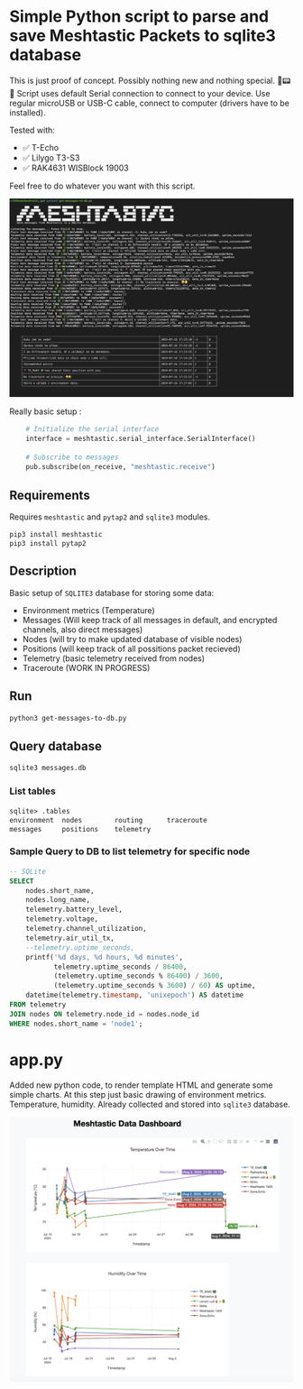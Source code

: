 # Simple Python script to parse and save Meshtastic Packets to sqlite3 database

This is just proof of concept. 
Possibly nothing new and nothing special. 🗼📟📡
Script uses default Serial connection to connect to your device. 
Use regular microUSB or USB-C cable, connect to computer (drivers have to be installed). 

Tested with: 

- ✅ T-Echo
- ✅ Lilygo T3-S3
- ✅ RAK4631 WISBlock 19003

Feel free to do whatever you want with this script. 

![](./images/screenshot.png)

Really basic setup :
```python
    # Initialize the serial interface
    interface = meshtastic.serial_interface.SerialInterface()

    # Subscribe to messages
    pub.subscribe(on_receive, "meshtastic.receive")
```

## Requirements

Requires `meshtastic` and `pytap2` and `sqlite3` modules.

```shell
pip3 install meshtastic
pip3 install pytap2
```

## Description

Basic setup of `SQLITE3` database for storing some data:

- Environment metrics (Temperature)
- Messages (Will keep track of all messages in default, and encrypted channels, also direct messages)
- Nodes (will try to make updated database of visible nodes)
- Positions (will keep track of all possitions packet recieved)
- Telemetry (basic telemetry received from nodes)
- Traceroute (WORK IN PROGRESS)

## Run 

```bash
python3 get-messages-to-db.py
```


## Query database

```bash
sqlite3 messages.db
```

### List tables

```shell
sqlite> .tables
environment  nodes        routing      traceroute 
messages     positions    telemetry 
```

### Sample Query to DB to list telemetry for specific node
```sql
-- SQLite
SELECT 
    nodes.short_name, 
    nodes.long_name, 
    telemetry.battery_level,
    telemetry.voltage, 
    telemetry.channel_utilization, 
    telemetry.air_util_tx,
    --telemetry.uptime_seconds,
    printf('%d days, %d hours, %d minutes', 
           telemetry.uptime_seconds / 86400, 
           (telemetry.uptime_seconds % 86400) / 3600, 
           (telemetry.uptime_seconds % 3600) / 60) AS uptime,
    datetime(telemetry.timestamp, 'unixepoch') AS datetime
FROM telemetry 
JOIN nodes ON telemetry.node_id = nodes.node_id
WHERE nodes.short_name = 'node1';


```
# app.py

Added new python code, to render template HTML and generate some simple charts.
At this step just basic drawing of environment metrics. Temperature, humidity.
Already collected and stored into `sqlite3` database. 

![Example](./images/dashboard_example.png)
